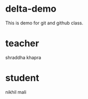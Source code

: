 # delta-demo
This is demo for git and github class.

# teacher 
shraddha khapra

# student
nikhil mali
